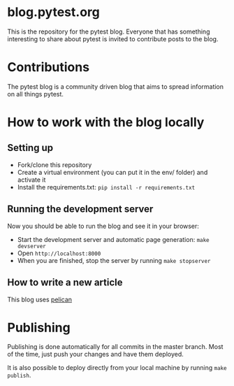# blog.pytest.org

This is the repository for the pytest blog. Everyone that has something
interesting to share about pytest is invited to contribute posts to the blog.

# Contributions

The pytest blog is a community driven blog that aims to spread information on
all things pytest.

# How to work with the blog locally

## Setting up
* Fork/clone this repository
* Create a virtual environment (you can put it in the env/ folder) and activate it
* Install the requirements.txt: `pip install -r requirements.txt`


## Running the development server
Now you should be able to run the blog and see it in your browser:

* Start the development server and automatic page generation: `make devserver`
* Open `http://localhost:8000`
* When you are finished, stop the server by running `make stopserver`


## How to write a new article
This blog uses [pelican](http://docs.getpelican.com/)


# Publishing

Publishing is done automatically for all commits in the master branch.  Most of
the time, just push your changes and have them deployed.

It is also possible to deploy directly from your local machine by
running `make publish`.
